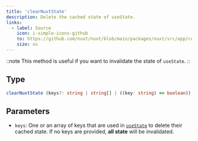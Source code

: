 ```yaml
---
title: 'clearNuxtState'
description: Delete the cached state of useState.
links:
  - label: Source
    icon: i-simple-icons-github
    to: https://github.com/nuxt/nuxt/blob/main/packages/nuxt/src/app/composables/state.ts
    size: xs
---
```


::note
This method is useful if you want to invalidate the state of `useState`.
::

## Type

```ts
clearNuxtState (keys?: string | string[] | ((key: string) => boolean)): void
```

## Parameters

- `keys`: One or an array of keys that are used in [`useState`](/docs/4.x/api/composables/use-state) to delete their cached state. If no keys are provided, **all state** will be invalidated.
